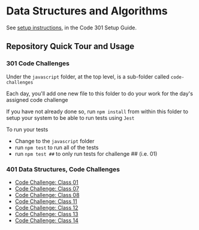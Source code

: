 # Data Structures and Algorithms

See [setup instructions](https://codefellows.github.io/setup-guide/code-301/3-code-challenges), in the Code 301 Setup Guide.

## Repository Quick Tour and Usage

### 301 Code Challenges

Under the `javascript` folder, at the top level, is a sub-folder called `code-challenges`

Each day, you'll add one new file to this folder to do your work for the day's assigned code challenge

If you have not already done so, run `npm install` from within this folder to setup your system to be able to run tests using `Jest`

To run your tests

- Change to the `javascript` folder
- run `npm test` to run all of the tests
- run `npm test ##` to only run tests for challenge ## (i.e. 01)

### 401 Data Structures, Code Challenges

- [Code Challenge: Class 01](./python/docs/array_reverse/README.md)
- [Code Challenge: Class 07](./python/docs/linked_list_kth/README.md)
- [Code Challenge: Class 08](./python/docs/linked_list_zip/README.md)
- [Code Challenge: Class 11](./python/docs/stack_queue_pseudo/README.md)
- [Code Challenge: Class 12](./python/docs/stack_queue_animal_shelter/README.md)
- [Code Challenge: Class 13](./python/docs/stack_queue_brackets/README.md)
- [Code Challenge: Class 14](./python/docs/trees/README.md)
